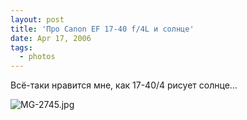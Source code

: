 ```yaml
---
layout: post
title: 'Про Canon EF 17-40 f/4L и солнце'
date: Apr 17, 2006
tags:
  - photos
---
```


Всё-таки нравится мне, как 17-40/4 рисует солнце...

![MG-2745.jpg](upload://MG-2745.jpg)

 